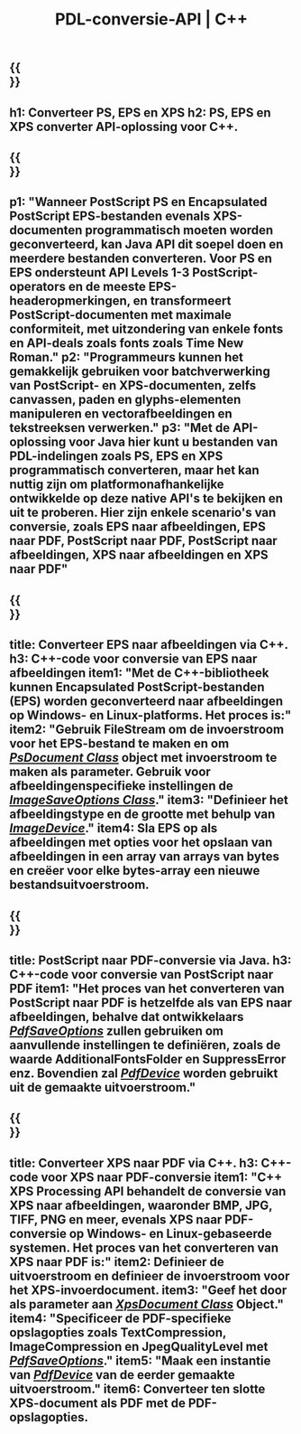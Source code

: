 ﻿---
translation: true
template: /_templates/_conversion-cpp.md
title: PDL-conversie-API | C++
url: /cpp/conversion/
description: Converteer PS, EPS en XPS naar PDF en afbeeldingen, inclusief BMP, JPG, PNG en TIFF met behulp van de C++-bibliotheek met de Aspose.Page PDL-conversiefunctionaliteit.
family: page
platformtag: cpp
feature: conversion
---

{{<section banner>}}
---
h1: Converteer PS, EPS en XPS
h2: PS, EPS en XPS converter API-oplossing voor C++.
---

{{<section overview>}}
---
p1: "Wanneer PostScript PS en Encapsulated PostScript EPS-bestanden evenals XPS-documenten programmatisch moeten worden geconverteerd, kan Java API dit soepel doen en meerdere bestanden converteren. Voor PS en EPS ondersteunt API Levels 1-3 PostScript-operators en de meeste EPS-headeropmerkingen, en transformeert PostScript-documenten met maximale conformiteit, met uitzondering van enkele fonts en API-deals zoals fonts zoals Time New Roman."
p2: "Programmeurs kunnen het gemakkelijk gebruiken voor batchverwerking van PostScript- en XPS-documenten, zelfs canvassen, paden en glyphs-elementen manipuleren en vectorafbeeldingen en tekstreeksen verwerken."
p3: "Met de API-oplossing voor Java hier kunt u bestanden van PDL-indelingen zoals PS, EPS en XPS programmatisch converteren, maar het kan nuttig zijn om platformonafhankelijke ontwikkelde op deze native API's te bekijken en uit te proberen. Hier zijn enkele scenario's van conversie, zoals EPS naar afbeeldingen, EPS naar PDF, PostScript naar PDF, PostScript naar afbeeldingen, XPS naar afbeeldingen en XPS naar PDF"
---

{{<section feature1>}}
---
title: Converteer EPS naar afbeeldingen via C++.
h3: C++-code voor conversie van EPS naar afbeeldingen
item1: "Met de C++-bibliotheek kunnen Encapsulated PostScript-bestanden (EPS) worden geconverteerd naar afbeeldingen op Windows- en Linux-platforms. Het proces is:"
item2: "Gebruik FileStream om de invoerstroom voor het EPS-bestand te maken en om [*PsDocument Class*](https://reference.aspose.com/page/cpp/class/aspose.page.e_p_s.ps_document) object met invoerstroom te maken als parameter. Gebruik voor afbeeldingenspecifieke instellingen de [*ImageSaveOptions Class*](https://reference.aspose.com/page/cpp/class/aspose.page.e_p_s.device.image_save_options)."
item3: "Definieer het afbeeldingstype en de grootte met behulp van [*ImageDevice*](https://reference.aspose.com/page/cpp/class/aspose.page.e_p_s.device.image_device)."
item4: Sla EPS op als afbeeldingen met opties voor het opslaan van afbeeldingen in een array van arrays van bytes en creëer voor elke bytes-array een nieuwe bestandsuitvoerstroom.
---


{{<section feature2>}}
---
title: PostScript naar PDF-conversie via Java.
h3: C++-code voor conversie van PostScript naar PDF
item1: "Het proces van het converteren van PostScript naar PDF is hetzelfde als van EPS naar afbeeldingen, behalve dat ontwikkelaars [*PdfSaveOptions*](https://reference.aspose.com/page/cpp/class/aspose.page.e_p_s.device.pdf_save_options) zullen gebruiken om aanvullende instellingen te definiëren, zoals de waarde AdditionalFontsFolder en SuppressError enz. Bovendien zal [*PdfDevice*](https://reference.aspose.com/page/cpp/class/aspose.page.e_p_s.device.pdf_device) worden gebruikt uit de gemaakte uitvoerstroom."
---

{{<section feature3>}}
---
title: Converteer XPS naar PDF via C++.
h3: C++-code voor XPS naar PDF-conversie
item1: "C++ XPS Processing API behandelt de conversie van XPS naar afbeeldingen, waaronder BMP, JPG, TIFF, PNG en meer, evenals XPS naar PDF-conversie op Windows- en Linux-gebaseerde systemen. Het proces van het converteren van XPS naar PDF is:"
item2: Definieer de uitvoerstroom en definieer de invoerstroom voor het XPS-invoerdocument.
item3: "Geef het door als parameter aan [*XpsDocument Class*](https://reference.aspose.com/page/cpp/class/aspose.page.x_p_s.xps_document) Object."
item4: "Specificeer de PDF-specifieke opslagopties zoals TextCompression, ImageCompression en JpegQualityLevel met [*PdfSaveOptions*](https://reference.aspose.com/page/cpp/class/aspose.page.x_p_s.presentation.pdf.pdf_save_options)."
item5: "Maak een instantie van [*PdfDevice*](https://reference.aspose.com/page/cpp/class/aspose.page.x_p_s.presentation.pdf.pdf_device) van de eerder gemaakte uitvoerstroom."
item6: Converteer ten slotte XPS-document als PDF met de PDF-opslagopties.
---
